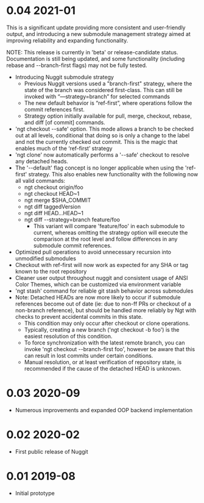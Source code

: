# 0.04 2021-01

This is a significant update providing more consistent and
user-friendly output, and introducing a new submodule management
strategy aimed at improving reliability and expanding functionality.

NOTE: This release is currently in 'beta' or release-candidate status.
Documentation is still being updated, and some functionality
(including rebase and --branch-first flags) may not be fully tested.

 
- Introducing Nuggit submodule strategy
  - Previous Nuggit versions used a "branch-first" strategy, where the state of the branch was considered first-class.  This can still be invoked with “—strategy=branch” for selected commands
  - The new default behavior is “ref-first”, where operations follow the commit references first.
  - Strategy option initially available for pull, merge, checkout, rebase, and diff [of commit] commands.
- 'ngt checkout --safe'  option.  This mode allows a branch to be checked out at all levels, conditional that doing so is only a change to the label and not the currently checked out commit. This is the magic that enables much of the ‘ref-first’ strategy
- 'ngt clone' now automatically performs a '--safe' checkout to resolve any detached heads.
- The '--default' flag concept is no longer applicable when using the 'ref-first' strategy.  This also enables new functionality with the following now all valid commands:
   - ngt checkout origin/foo
   - ngt checkout HEAD~1
   - ngt merge $SHA_COMMIT
   - ngt diff taggedVersion
   - ngt diff HEAD...HEAD~1
   - ngt diff --strategy=branch feature/foo
     - This variant will compare 'feature/foo' in each submodule to current, whereas omitting the strategy option will execute the comparison at the root level and follow differences in any submodule commit references.
- Optimized pull operations to avoid unnecessary recursion into unmodified submodules
- Checkout with ref-first will now work as expected for any SHA or tag known to the root repository
- Cleaner user output throughout nuggit and consistent usage of ANSI Color Themes, which can be customized via environment variable
- 'ngt stash' command for reliable git stash behavior across submodules
- Note: Detached HEADs are now more likely to occur if submodule references become out of date (ie: due to non-ff PRs or checkout of a non-branch reference), but should be handled more reliably by Ngt with checks to prevent accidental commits in this state.
  - This condition may only occur after checkout or clone operations.
  - Typically, creating a new branch ('ngt checkout -b foo') is the easiest resolution of this condition.
  - To force synchronization with the latest remote branch, you can invoke 'ngt checkout --branch-first foo', however be aware that this can result in lost commits under certain conditions.
  - Manual resolution, or at least verification of repository state, is recommended if the cause of the detached HEAD is unknown.

# 0.03 2020-09

- Numerous improvements and expanded OOP backend implementation

# 0.02 2020-02

- First public release of Nuggit

# 0.01 2019-08

- Initial prototype
